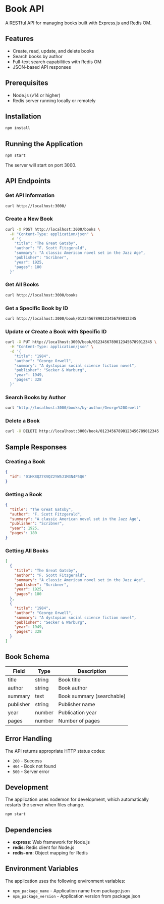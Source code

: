 # Book API

A RESTful API for managing books built with Express.js and Redis OM.

## Features

- Create, read, update, and delete books
- Search books by author
- Full-text search capabilities with Redis OM
- JSON-based API responses

## Prerequisites

- Node.js (v14 or higher)
- Redis server running locally or remotely

## Installation

```bash
npm install
```

## Running the Application

```bash
npm start
```

The server will start on port 3000.

## API Endpoints

### Get API Information
```bash
curl http://localhost:3000/
```

### Create a New Book
```bash
curl -X POST http://localhost:3000/books \
  -H "Content-Type: application/json" \
  -d '{
    "title": "The Great Gatsby",
    "author": "F. Scott Fitzgerald",
    "summary": "A classic American novel set in the Jazz Age",
    "publisher": "Scribner",
    "year": 1925,
    "pages": 180
  }'
```

### Get All Books
```bash
curl http://localhost:3000/books
```

### Get a Specific Book by ID
```bash
curl http://localhost:3000/book/01234567890123456789012345
```

### Update or Create a Book with Specific ID
```bash
curl -X PUT http://localhost:3000/book/01234567890123456789012345 \
  -H "Content-Type: application/json" \
  -d '{
    "title": "1984",
    "author": "George Orwell",
    "summary": "A dystopian social science fiction novel",
    "publisher": "Secker & Warburg",
    "year": 1949,
    "pages": 328
  }'
```

### Search Books by Author
```bash
curl "http://localhost:3000/books/by-author/George%20Orwell"
```

### Delete a Book
```bash
curl -X DELETE http://localhost:3000/book/01234567890123456789012345
```

## Sample Responses

### Creating a Book
```json
{
  "id": "01HK8QZ7XVQZ2YW5J1M3N4P5Q6"
}
```

### Getting a Book
```json
{
  "title": "The Great Gatsby",
  "author": "F. Scott Fitzgerald",
  "summary": "A classic American novel set in the Jazz Age",
  "publisher": "Scribner",
  "year": 1925,
  "pages": 180
}
```

### Getting All Books
```json
[
  {
    "title": "The Great Gatsby",
    "author": "F. Scott Fitzgerald",
    "summary": "A classic American novel set in the Jazz Age",
    "publisher": "Scribner",
    "year": 1925,
    "pages": 180
  },
  {
    "title": "1984",
    "author": "George Orwell",
    "summary": "A dystopian social science fiction novel",
    "publisher": "Secker & Warburg",
    "year": 1949,
    "pages": 328
  }
]
```

## Book Schema

| Field | Type | Description |
|-------|------|-------------|
| title | string | Book title |
| author | string | Book author |
| summary | text | Book summary (searchable) |
| publisher | string | Publisher name |
| year | number | Publication year |
| pages | number | Number of pages |

## Error Handling

The API returns appropriate HTTP status codes:
- `200` - Success
- `404` - Book not found
- `500` - Server error

## Development

The application uses nodemon for development, which automatically restarts the server when files change.

```bash
npm start
```

## Dependencies

- **express**: Web framework for Node.js
- **redis**: Redis client for Node.js
- **redis-om**: Object mapping for Redis

## Environment Variables

The application uses the following environment variables:
- `npm_package_name` - Application name from package.json
- `npm_package_version` - Application version from package.json
